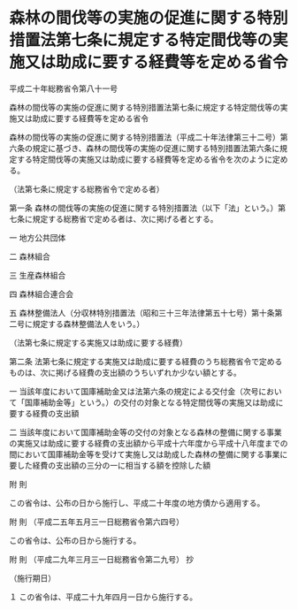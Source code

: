 # 森林の間伐等の実施の促進に関する特別措置法第七条に規定する特定間伐等の実施又は助成に要する経費等を定める省令

平成二十年総務省令第八十一号

森林の間伐等の実施の促進に関する特別措置法第七条に規定する特定間伐等の実施又は助成に要する経費等を定める省令

森林の間伐等の実施の促進に関する特別措置法（平成二十年法律第三十二号）第六条の規定に基づき、森林の間伐等の実施の促進に関する特別措置法第六条に規定する特定間伐等の実施又は助成に要する経費等を定める省令を次のように定める。

（法第七条に規定する総務省令で定める者）

第一条 森林の間伐等の実施の促進に関する特別措置法（以下「法」という。）第七条に規定する総務省で定める者は、次に掲げる者とする。

一 地方公共団体

二 森林組合

三 生産森林組合

四 森林組合連合会

五 森林整備法人（分収林特別措置法（昭和三十三年法律第五十七号）第十条第二号に規定する森林整備法人をいう。）

（法第七条に規定する実施又は助成に要する経費）

第二条 法第七条に規定する実施又は助成に要する経費のうち総務省令で定めるものは、次に掲げる経費の支出額のうちいずれか少ない額とする。

一 当該年度において国庫補助金又は法第六条の規定による交付金（次号において「国庫補助金等」という。）の交付の対象となる特定間伐等の実施又は助成に要する経費の支出額

二 当該年度において国庫補助金等の交付の対象となる森林の整備に関する事業の実施又は助成に要する経費の支出額から平成十六年度から平成十八年度までの間において国庫補助金等を受けて実施し又は助成した森林の整備に関する事業に要した経費の支出額の三分の一に相当する額を控除した額

附 則

この省令は、公布の日から施行し、平成二十年度の地方債から適用する。

附 則 （平成二五年五月三一日総務省令第六四号）

この省令は、公布の日から施行する。

附 則 （平成二九年三月三一日総務省令第二九号） 抄

（施行期日）

１ この省令は、平成二十九年四月一日から施行する。
